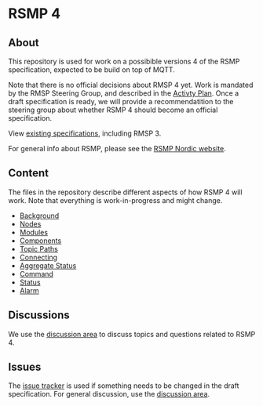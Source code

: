 # RSMP 4

## About
This repository is used for work on a possibible versions 4 of the RSMP specification, expected to be build on top of MQTT.

Note that there is no official decisions about RMSP 4 yet. Work is mandated by the RMSP Steering Group, and described in the [Activty Plan](
https://rsmp-nordic.org/plan/#draft-for-core-specification-40-ongoing). Once a draft specification is ready, we will provide a recommendatition to the steering group about whether RSMP 4 should become an official specification.

View [existing specifications](https://rsmp-nordic.org/specification/), including RMSP 3.

For general info about RSMP, please see the [RSMP Nordic website](https://rsmp-nordic-org).

## Content
The files in the repository describe different aspects of how RSMP 4 will work. Note that everything is work-in-progress and might change.

- [Background](mqtt.md)
- [Nodes](nodes.md)
- [Modules](modules.md)
- [Components](components.md)
- [Topic Paths](topic_paths.md)
- [Connecting](connect.md)
- [Aggregate Status](aggregate.md)
- [Command](command.md)
- [Status](status.md)
- [Alarm](alarm.md)


## Discussions
We use the [discussion area](https://github.com/rsmp-nordic/rsmp_core_v4/discussions) to discuss topics and questions related to RSMP 4.

## Issues
The [issue tracker](https://github.com/rsmp-nordic/rsmp_core_v4/issues) is used if something needs to be changed in the draft specification.
For general discussion, use the [discussion area](https://github.com/rsmp-nordic/rsmp_core_v4/discussions).
